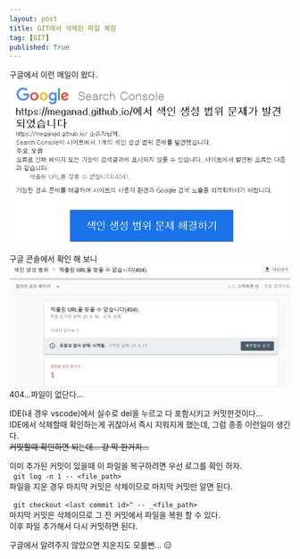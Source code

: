 ```yaml
---
layout: post
title: GIT에서 삭제된 파일 복원
tag: [GIT]
published: True
---
```


구글에서 이런 메일이 왔다.  
![](../img/2021-03-17-GIT에서%20삭제된%20파일%20복원/2021-03-17-10-03-32.png)  

구글 콘솔에서 확인 해 보니  
![](../img/2021-03-17-GIT에서%20삭제된%20파일%20복원/2021-03-17-10-04-59.png)  
404...파일이 없단다...  

IDE(내 경우 vscode)에서 실수로 del을 누르고 다 포함시키고 커밋한것이다...  
IDE에서 삭제할때 확인하는게 귀찮아서 즉시 지워지게 했는데, 그럼 종종 이런일이 생긴다.  
~~커밋할때 확인하면 되는데... 걍 막 한거지...~~  

이미 추가된 커밋이 있을때 이 파일을 복구하려면 우선 로그를 확인 하자.  
``` git log -n 1 -- <file_path>```  
파일을 지운 경우 마지막 커밋은 삭제이므로 마지막 커밋만 알면 된다.  

``` git checkout <last commit id>^ -- _<file_path>```  
마지막 커밋은 삭제이므로 그 전 커밋에서 파일을 복원 할 수 있다.  
이후 파일 추가해서 다시 커밋하면 된다.  

구글에서 알려주지 않았으면 지운지도 모를뻔... 😑
  